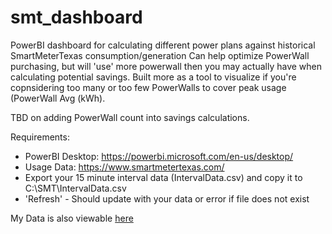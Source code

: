 # smt_dashboard
PowerBI dashboard for calculating different power plans against historical SmartMeterTexas consumption/generation
Can help optimize PowerWall purchasing, but will 'use' more powerwall then you may actually have when calculating potential savings. Built more as a tool to visualize if you're copnsidering too many or too few PowerWalls to cover peak usage (PowerWall Avg (kWh).

TBD on adding PowerWall count into savings calculations.

Requirements:
- PowerBI Desktop: https://powerbi.microsoft.com/en-us/desktop/
- Usage Data: https://www.smartmetertexas.com/
- Export your 15 minute interval data (IntervalData.csv) and copy it to C:\SMT\IntervalData.csv
- 'Refresh' - Should update with your data or error if file does not exist
  
 My Data is also viewable [here](https://app.powerbi.com/view?r=eyJrIjoiMzg0YzRlZmMtNTcwYS00ZjFhLWFjNjUtMTYzMmI3NzNhZjgyIiwidCI6ImMwOTAwM2RlLTg0YjYtNDEzZC04MDllLWJjOTNjODFmM2ZhNSJ9)
